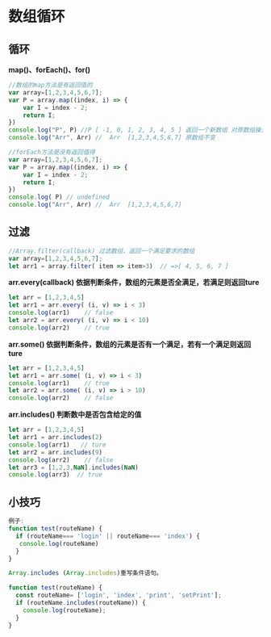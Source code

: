# 数组循环

## 循环

 **map\(\)、forEach\(\)、for\(\)**

```javascript
//数组的map方法是有返回值的
var array=[1,2,3,4,5,6,7];
var P = array.map((index, i) => {
    var I = index - 2;
    return I;
})
console.log("P", P) //P [ -1, 0, 1, 2, 3, 4, 5 ] 返回一个新数组 对原数组操作
console.log("Arr", Arr) //  Arr  [1,2,3,4,5,6,7] 原数组不变

//forEach方法是没有返回值得
var array=[1,2,3,4,5,6,7];
var P = array.map((index, i) => {
    var I = index - 2;
    return I;
})
console.log( P) // undefined
console.log("Arr", Arr) //  Arr  [1,2,3,4,5,6,7] 
```

## 过滤

```javascript
//Array.filter(callback) 过滤数组，返回一个满足要求的数组
var array=[1,2,3,4,5,6,7];
let arr1 = array.filter( item => item>3)  // =>[ 4, 5, 6, 7 ]
```

 **arr.every\(callback\)  依据判断条件，数组的元素是否全满足，若满足则返回ture**

```javascript
let arr = [1,2,3,4,5]
let arr1 = arr.every( (i, v) => i < 3)
console.log(arr1)    // false
let arr2 = arr.every( (i, v) => i < 10)
console.log(arr2)    // true
```

  **arr.some\(\) 依据判断条件，数组的元素是否有一个满足，若有一个满足则返回ture**

```javascript
let arr = [1,2,3,4,5]
let arr1 = arr.some( (i, v) => i < 3)
console.log(arr1)    // true
let arr2 = arr.some( (i, v) => i > 10)
console.log(arr2)    // false
```

  **arr.includes\(\) 判断数中是否包含给定的值**

```javascript
let arr = [1,2,3,4,5]
let arr1 = arr.includes(2)  
console.log(arr1)   // ture
let arr2 = arr.includes(9) 
console.log(arr2)    // false
let arr3 = [1,2,3,NaN].includes(NaN)
console.log(arr3)  // true
```

## 小技巧

```javascript
例子:
function test(routeName) {
  if (routeName=== 'login' || routeName=== 'index') {
   console.log(routeName)
  }
}

Array.includes (Array.includes)重写条件语句。

function test(routeName) {
  const routeName= ['login', 'index', 'print', 'setPrint'];
  if (routeName.includes(routeName)) {
    console.log(routeName);
  }
}
```

